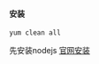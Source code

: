 #### 安装
```
yum clean all
```
先安装nodejs
[官网安装](https://hellosean1025.github.io/yapi/devops/index.html)